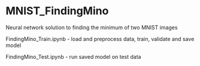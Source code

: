 # MNIST_FindingMino

Neural network solution to finding the minimum of two MNIST images

FindingMino_Train.ipynb - load and preprocess data, train, validate and save model

FindingMino_Test.ipynb - run saved model on test data